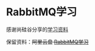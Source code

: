 # RabbitMQ学习

感谢尚硅谷分享的[学习资料](https://www.bilibili.com/video/BV1cb4y1o7zz)

保留资料：~~阿里云盘 [RabbitMQ学习](https://www.aliyundrive.com/s/VbFHUF3aZy9)~~
